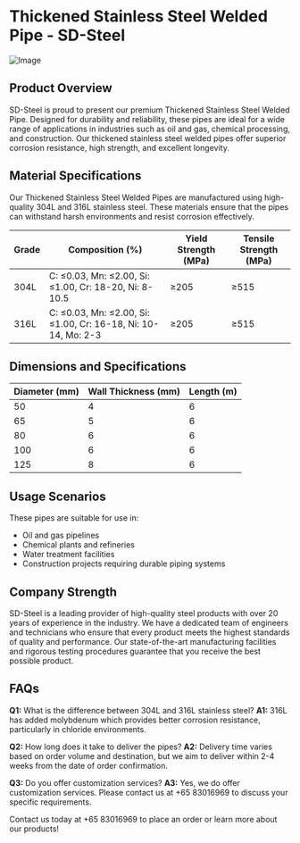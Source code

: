 # Thickened Stainless Steel Welded Pipe - SD-Steel

![Image](https://github.com/user-attachments/assets/2567258e-e124-4816-932d-1809bd27ef0b)

## Product Overview

SD-Steel is proud to present our premium Thickened Stainless Steel Welded Pipe. Designed for durability and reliability, these pipes are ideal for a wide range of applications in industries such as oil and gas, chemical processing, and construction. Our thickened stainless steel welded pipes offer superior corrosion resistance, high strength, and excellent longevity.

## Material Specifications

Our Thickened Stainless Steel Welded Pipes are manufactured using high-quality 304L and 316L stainless steel. These materials ensure that the pipes can withstand harsh environments and resist corrosion effectively.

| Grade | Composition (%) | Yield Strength (MPa) | Tensile Strength (MPa) |
|-------|-----------------|----------------------|------------------------|
| 304L  | C: ≤0.03, Mn: ≤2.00, Si: ≤1.00, Cr: 18-20, Ni: 8-10.5 | ≥205 | ≥515 |
| 316L  | C: ≤0.03, Mn: ≤2.00, Si: ≤1.00, Cr: 16-18, Ni: 10-14, Mo: 2-3 | ≥205 | ≥515 |

## Dimensions and Specifications

| Diameter (mm) | Wall Thickness (mm) | Length (m) |
|---------------|---------------------|------------|
| 50            | 4                   | 6          |
| 65            | 5                   | 6          |
| 80            | 6                   | 6          |
| 100           | 6                   | 6          |
| 125           | 8                   | 6          |

## Usage Scenarios

These pipes are suitable for use in:
- Oil and gas pipelines
- Chemical plants and refineries
- Water treatment facilities
- Construction projects requiring durable piping systems

## Company Strength

SD-Steel is a leading provider of high-quality steel products with over 20 years of experience in the industry. We have a dedicated team of engineers and technicians who ensure that every product meets the highest standards of quality and performance. Our state-of-the-art manufacturing facilities and rigorous testing procedures guarantee that you receive the best possible product.

## FAQs

**Q1:** What is the difference between 304L and 316L stainless steel?
**A1:** 316L has added molybdenum which provides better corrosion resistance, particularly in chloride environments.

**Q2:** How long does it take to deliver the pipes?
**A2:** Delivery time varies based on order volume and destination, but we aim to deliver within 2-4 weeks from the date of order confirmation.

**Q3:** Do you offer customization services?
**A3:** Yes, we do offer customization services. Please contact us at +65 83016969 to discuss your specific requirements.

Contact us today at +65 83016969 to place an order or learn more about our products!